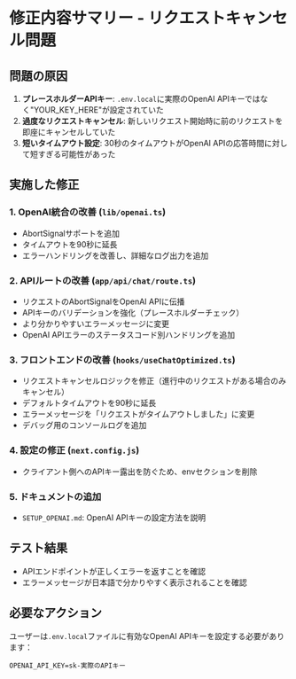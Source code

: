 # 修正内容サマリー - リクエストキャンセル問題

## 問題の原因
1. **プレースホルダーAPIキー**: `.env.local`に実際のOpenAI APIキーではなく"YOUR_KEY_HERE"が設定されていた
2. **過度なリクエストキャンセル**: 新しいリクエスト開始時に前のリクエストを即座にキャンセルしていた
3. **短いタイムアウト設定**: 30秒のタイムアウトがOpenAI APIの応答時間に対して短すぎる可能性があった

## 実施した修正

### 1. OpenAI統合の改善 (`lib/openai.ts`)
- AbortSignalサポートを追加
- タイムアウトを90秒に延長
- エラーハンドリングを改善し、詳細なログ出力を追加

### 2. APIルートの改善 (`app/api/chat/route.ts`)
- リクエストのAbortSignalをOpenAI APIに伝播
- APIキーのバリデーションを強化（プレースホルダーチェック）
- より分かりやすいエラーメッセージに変更
- OpenAI APIエラーのステータスコード別ハンドリングを追加

### 3. フロントエンドの改善 (`hooks/useChatOptimized.ts`)
- リクエストキャンセルロジックを修正（進行中のリクエストがある場合のみキャンセル）
- デフォルトタイムアウトを90秒に延長
- エラーメッセージを「リクエストがタイムアウトしました」に変更
- デバッグ用のコンソールログを追加

### 4. 設定の修正 (`next.config.js`)
- クライアント側へのAPIキー露出を防ぐため、envセクションを削除

### 5. ドキュメントの追加
- `SETUP_OPENAI.md`: OpenAI APIキーの設定方法を説明

## テスト結果
- APIエンドポイントが正しくエラーを返すことを確認
- エラーメッセージが日本語で分かりやすく表示されることを確認

## 必要なアクション
ユーザーは`.env.local`ファイルに有効なOpenAI APIキーを設定する必要があります：
```
OPENAI_API_KEY=sk-実際のAPIキー
```